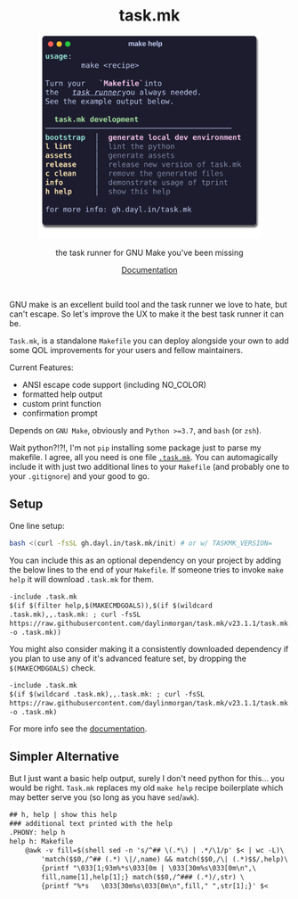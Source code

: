 <div align="center">
  <h1 align="center"> task.mk </h1>
  <img src="./assets/help.svg" alt="help" width=400 >
  <p align="center">
  the task runner for GNU Make you've been missing
  </p>
  <p align="center">
  <a href="https://gh.dayl.in/task.mk">Documentation</a>
  </p>

</div>

</br>

GNU make is an excellent build tool and the task runner we love to hate, but can't escape.
So let's improve the UX to make it the best task runner it can be.

`Task.mk`, is a standalone `Makefile` you can deploy alongside your own
to add some QOL improvements for your users and fellow maintainers.

Current Features:
  - ANSI escape code support (including NO_COLOR)
  - formatted help output
  - custom print function
  - confirmation prompt

Depends on `GNU Make`, obviously and `Python >=3.7`, and `bash` (or `zsh`).

Wait python?!?!, I'm not `pip` installing some package just to parse my makefile.
I agree, all you need is one file [`.task.mk`](./task.mk).
You can automagically include it with just two additional lines to your `Makefile` (and probably one to your `.gitignore`) and your good to go.

## Setup

One line setup:
```bash
bash <(curl -fsSL gh.dayl.in/task.mk/init) # or w/ TASKMK_VERSION=
```

You can include this as an optional dependency on your project by adding the below lines to the end of your `Makefile`.
If someone tries to invoke `make help` it will download `.task.mk` for them.

```make
-include .task.mk
$(if $(filter help,$(MAKECMDGOALS)),$(if $(wildcard .task.mk),,.task.mk: ; curl -fsSL https://raw.githubusercontent.com/daylinmorgan/task.mk/v23.1.1/task.mk -o .task.mk))
```

You might also consider making it a consistently downloaded dependency if you plan to use any of it's advanced feature set, by dropping the `$(MAKECMDGOALS)` check.

```make
-include .task.mk
$(if $(wildcard .task.mk),,.task.mk: ; curl -fsSL https://raw.githubusercontent.com/daylinmorgan/task.mk/v23.1.1/task.mk -o .task.mk)
```

For more info see the [documentation](https://gh.dayl.in/task.mk).

## Simpler Alternative

But I just want a basic help output, surely I don't need python for this... you would be right.
`Task.mk` replaces my old `make help` recipe boilerplate which may better serve you (so long as you have `sed`/`awk`).


```make
## h, help | show this help
### additional text printed with the help
.PHONY: help h
help h: Makefile
	@awk -v fill=$(shell sed -n 's/^## \(.*\) | .*/\1/p' $< | wc -L)\
		'match($$0,/^## (.*) \|/,name) && match($$0,/\| (.*)$$/,help)\
		{printf "\033[1;93m%*s\033[0m | \033[30m%s\033[0m\n",\
		fill,name[1],help[1];} match($$0,/^### (.*)/,str) \
		{printf "%*s   \033[30m%s\033[0m\n",fill," ",str[1];}' $<
```
